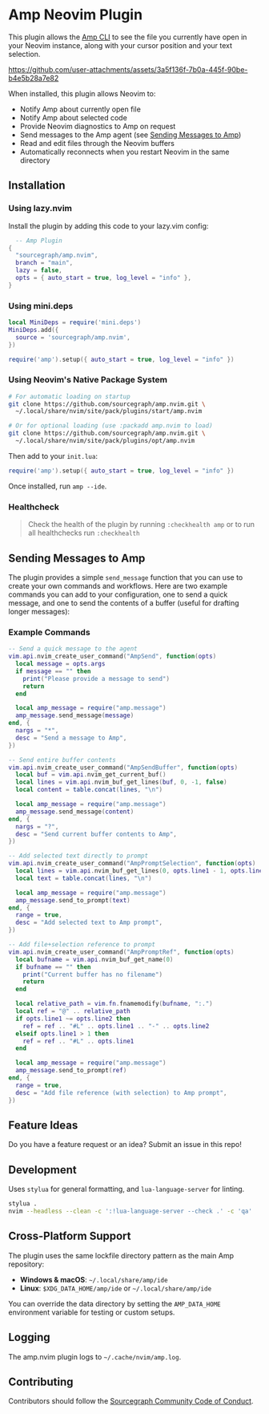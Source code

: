 # Amp Neovim Plugin

This plugin allows the [Amp CLI](https://ampcode.com/manual#cli) to see the file you currently have open in your Neovim instance, along with your cursor position and your text selection.

https://github.com/user-attachments/assets/3a5f136f-7b0a-445f-90be-b4e5b28a7e82

When installed, this plugin allows Neovim to:

- Notify Amp about currently open file
- Notify Amp about selected code
- Provide Neovim diagnostics to Amp on request
- Send messages to the Amp agent (see [Sending Messages to Amp](#sending-messages-to-amp))
- Read and edit files through the Neovim buffers
- Automatically reconnects when you restart Neovim in the same directory

## Installation

### Using lazy.nvim

Install the plugin by adding this code to your lazy.vim config:

```lua
  -- Amp Plugin
{
  "sourcegraph/amp.nvim",
  branch = "main", 
  lazy = false,
  opts = { auto_start = true, log_level = "info" },
}
```

### Using mini.deps

```lua
local MiniDeps = require('mini.deps')
MiniDeps.add({
  source = 'sourcegraph/amp.nvim',
})

require('amp').setup({ auto_start = true, log_level = "info" })
```

### Using Neovim's Native Package System

```bash
# For automatic loading on startup
git clone https://github.com/sourcegraph/amp.nvim.git \
  ~/.local/share/nvim/site/pack/plugins/start/amp.nvim

# Or for optional loading (use :packadd amp.nvim to load)
git clone https://github.com/sourcegraph/amp.nvim.git \
  ~/.local/share/nvim/site/pack/plugins/opt/amp.nvim
```

Then add to your `init.lua`:

```lua
require('amp').setup({ auto_start = true, log_level = "info" })
```

Once installed, run `amp --ide`.

### Healthcheck
> Check the health of the plugin by running `:checkhealth amp` or to run all healthchecks run `:checkhealth`

## Sending Messages to Amp

The plugin provides a simple `send_message` function that you can use to create your own commands and workflows. Here are two example commands you can add to your configuration, one to send a quick message, and one to send the contents of a buffer (useful for drafting longer messages):

### Example Commands

```lua
-- Send a quick message to the agent
vim.api.nvim_create_user_command("AmpSend", function(opts)
  local message = opts.args
  if message == "" then
    print("Please provide a message to send")
    return
  end

  local amp_message = require("amp.message")
  amp_message.send_message(message)
end, {
  nargs = "*",
  desc = "Send a message to Amp",
})

-- Send entire buffer contents
vim.api.nvim_create_user_command("AmpSendBuffer", function(opts)
  local buf = vim.api.nvim_get_current_buf()
  local lines = vim.api.nvim_buf_get_lines(buf, 0, -1, false)
  local content = table.concat(lines, "\n")

  local amp_message = require("amp.message")
  amp_message.send_message(content)
end, {
  nargs = "?",
  desc = "Send current buffer contents to Amp",
})

-- Add selected text directly to prompt
vim.api.nvim_create_user_command("AmpPromptSelection", function(opts)
  local lines = vim.api.nvim_buf_get_lines(0, opts.line1 - 1, opts.line2, false)
  local text = table.concat(lines, "\n")

  local amp_message = require("amp.message")
  amp_message.send_to_prompt(text)
end, {
  range = true,
  desc = "Add selected text to Amp prompt",
})

-- Add file+selection reference to prompt
vim.api.nvim_create_user_command("AmpPromptRef", function(opts)
  local bufname = vim.api.nvim_buf_get_name(0)
  if bufname == "" then
    print("Current buffer has no filename")
    return
  end

  local relative_path = vim.fn.fnamemodify(bufname, ":.")
  local ref = "@" .. relative_path
  if opts.line1 ~= opts.line2 then
    ref = ref .. "#L" .. opts.line1 .. "-" .. opts.line2
  elseif opts.line1 > 1 then
    ref = ref .. "#L" .. opts.line1
  end

  local amp_message = require("amp.message")
  amp_message.send_to_prompt(ref)
end, {
  range = true,
  desc = "Add file reference (with selection) to Amp prompt",
})
```

## Feature Ideas

Do you have a feature request or an idea? Submit an issue in this repo!

## Development

Uses `stylua` for general formatting, and `lua-language-server` for linting.

```bash
stylua .
nvim --headless --clean -c ':!lua-language-server --check .' -c 'qa'
```

## Cross-Platform Support

The plugin uses the same lockfile directory pattern as the main Amp repository:

- **Windows & macOS**: `~/.local/share/amp/ide`
- **Linux**: `$XDG_DATA_HOME/amp/ide` or `~/.local/share/amp/ide`

You can override the data directory by setting the `AMP_DATA_HOME` environment variable for testing or custom setups.

## Logging

The amp.nvim plugin logs to `~/.cache/nvim/amp.log`.

## Contributing

Contributors should follow the [Sourcegraph Community Code of Conduct](https://sourcegraph.notion.site/Sourcegraph-Community-Code-of-Conduct-c7cef6b270c84fb2882808d4d82995dd).
